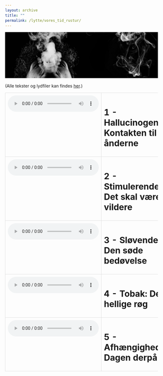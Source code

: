 ```yaml
---
layout: archive
title: ""
permalink: /lytte/vores_tid_rustur/
---
```


<p align="center"><img src="/images/tid/rustur.jpg"/></p>

<style>
    table {
        border-collapse: collapse;
        width: 100%;
    }
    th, td {
        border: 1px solid #dddddd;
        padding: 8px;
        text-align: left;
    }
    /* Customize width for specific columns */
    th:nth-child(1), td:nth-child(1) {
        width: 20%; /* First column */
    }
    th:nth-child(2), td:nth-child(2) {
        width: 80%; /* Second column */
    }
</style>

(Alle tekster og lydfiler kan findes [her](https://natmus.dk/vorestid/podcast-rustur/).)
<table align="center" cellspacing="5" style="text-align: left" width="100%">
<tr>
<td style="vertical-align: top;"> <audio controls src="https://api.spreaker.com/download/episode/44299994/1_hallucinogener.mp3"></audio> </td>
<td><h1> 1 - Hallucinogener: Kontakten til ånderne </h1></td>
<td><a href="https://natmus.dk/fileadmin/user_upload/Editor/natmus/Vores_Tid/1._Hallucinogener_Kontakten_til_nderne.pdf">text</a></td>
</tr>

<tr>
<td style="vertical-align: top;"> <audio controls src="https://api.spreaker.com/download/episode/44300003/2_stimulerendestoffer.mp3"></audio> </td>
<td><h1> 2 - Stimulerende: Det skal være vildere </h1></td>
<td><a href="https://natmus.dk/fileadmin/user_upload/Editor/natmus/Vores_Tid/2._Stimulerende_Det_skal_vre_vildere.pdf">text</a></td>
</tr>

<tr>
<td style="vertical-align: top;"> <audio controls src="https://api.spreaker.com/download/episode/44300012/3_sloevende.mp3"></audio> </td>
<td><h1> 3 - Sløvende: Den søde bedøvelse </h1></td>
<td><a href="https://natmus.dk/fileadmin/user_upload/Editor/natmus/Vores_Tid/3._Slvende_Den_sde_bedvelse.pdf">text</a></td>
</tr>

<tr>
<td style="vertical-align: top;"> <audio controls src="https://api.spreaker.com/download/episode/44300025/4_tobak.mp3"></audio> </td>
<td><h1> 4 - Tobak: Den hellige røg </h1></td>
<td><a href="https://natmus.dk/fileadmin/user_upload/Editor/natmus/Vores_Tid/4._Tobak_Den_hellige_rg.pdf">text</a></td>
</tr>

<tr>
<td style="vertical-align: top;"> <audio controls src="https://api.spreaker.com/download/episode/44300034/5_afhaengighed.mp3"></audio> </td>
<td><h1> 5 - Afhængigheden: Dagen derpå </h1></td>
<td><a href="https://natmus.dk/fileadmin/user_upload/Editor/natmus/Vores_Tid/5._Afhngigheden_Dagen_derp.pdf">text</a></td>
</tr>
</table>